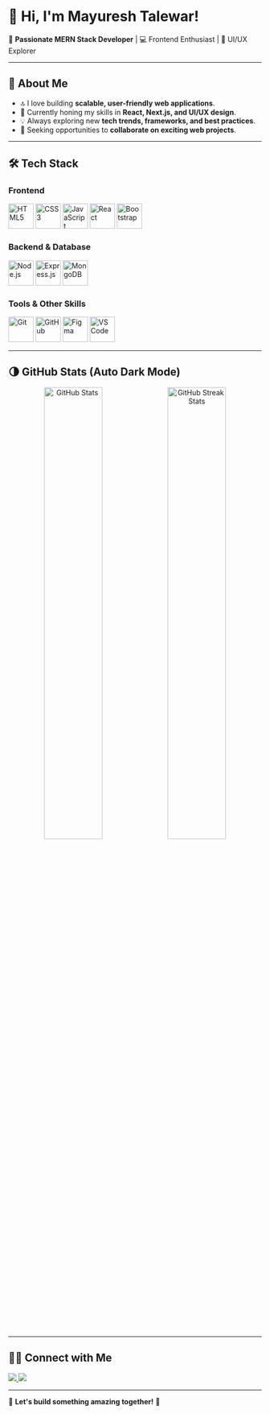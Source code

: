 # 👋 Hi, I'm Mayuresh Talewar!

🚀 **Passionate MERN Stack Developer** | 💻 Frontend Enthusiast | 🎨 UI/UX Explorer  

---

## 🌟 About Me  

- 🔝 I love building **scalable, user-friendly web applications**.  
- 🌱 Currently honing my skills in **React, Next.js, and UI/UX design**.  
- 💡 Always exploring new **tech trends, frameworks, and best practices**.  
- 🎯 Seeking opportunities to **collaborate on exciting web projects**.  

---

## 🛠 Tech Stack  

### **Frontend**  
<p align="left">
  <img src="https://cdn.worldvectorlogo.com/logos/html-1.svg" alt="HTML5" width="50">
  <img src="https://cdn.worldvectorlogo.com/logos/css-3.svg" alt="CSS3" width="50">
  <img src="https://cdn.worldvectorlogo.com/logos/logo-javascript.svg" alt="JavaScript" width="50">
  <img src="https://cdn.worldvectorlogo.com/logos/react-2.svg" alt="React" width="50">
  <img src="https://cdn.worldvectorlogo.com/logos/bootstrap-5-1.svg" alt="Bootstrap" width="50">
</p>  

### **Backend & Database**  
<p align="left">
  <img src="https://cdn.worldvectorlogo.com/logos/nodejs-icon.svg" alt="Node.js" width="50">
  <img src="https://cdn.worldvectorlogo.com/logos/express-109.svg" alt="Express.js" width="50">
  <img src="https://cdn.worldvectorlogo.com/logos/mongodb-icon-1.svg" alt="MongoDB" width="50">
</p>  

### **Tools & Other Skills**  
<p align="left">
  <img src="https://cdn.worldvectorlogo.com/logos/git-icon.svg" alt="Git" width="50">
  <img src="https://cdn.worldvectorlogo.com/logos/github-icon-1.svg" alt="GitHub" width="50">
  <img src="https://cdn.worldvectorlogo.com/logos/figma-icon.svg" alt="Figma" width="50">
  <img src="https://cdn.worldvectorlogo.com/logos/visual-studio-code-1.svg" alt="VS Code" width="50">
</p>  

---

## 🌗 GitHub Stats (Auto Dark Mode)  

<p align="center">
  <picture>
    <source media="(prefers-color-scheme: dark)" srcset="https://github-readme-stats.vercel.app/api?username=MayureshTalewar&show_icons=true&theme=radical">
    <source media="(prefers-color-scheme: light)" srcset="https://github-readme-stats.vercel.app/api?username=MayureshTalewar&show_icons=true&theme=default">
    <img src="https://github-readme-stats.vercel.app/api?username=MayureshTalewar&show_icons=true&theme=default" alt="GitHub Stats" width="48%">
  </picture>
  
  <picture>
    <source media="(prefers-color-scheme: dark)" srcset="https://github-readme-streak-stats.herokuapp.com/?user=MayureshTalewar&theme=radical">
    <source media="(prefers-color-scheme: light)" srcset="https://github-readme-streak-stats.herokuapp.com/?user=MayureshTalewar&theme=default">
    <img src="https://github-readme-streak-stats.herokuapp.com/?user=MayureshTalewar&theme=default" alt="GitHub Streak Stats" width="48%">
  </picture>
</p>  

---

## 👯‍♂️ Connect with Me  

<p align="left">
  <a href="https://www.linkedin.com/in/mayuresh-talewar-06242223a/">
    <img src="https://img.shields.io/badge/LinkedIn-%230077B5.svg?style=for-the-badge&logo=linkedin&logoColor=white">
  </a>
  <a href="mailto:mtalewar2002@gmail.com">
    <img src="https://img.shields.io/badge/Gmail-D14836?style=for-the-badge&logo=gmail&logoColor=white">
  </a>
</p>  

---

🌟 **Let's build something amazing together!** 🚀  
